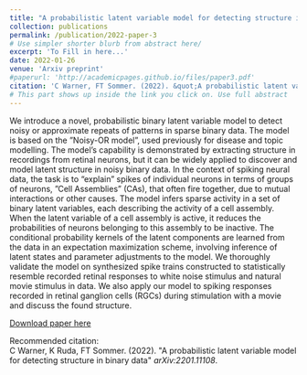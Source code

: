 ```yaml
---
title: "A probabilistic latent variable model for detecting structure in binary data"
collection: publications
permalink: /publication/2022-paper-3
# Use simpler shorter blurb from abstract here/
excerpt: 'To Fill in here...'
date: 2022-01-26
venue: 'Arxiv preprint'
#paperurl: 'http://academicpages.github.io/files/paper3.pdf'
citation: 'C Warner, FT Sommer. (2022). &quot;A probabilistic latent variable model for detecting structure in binary data.&quot; <i>arXiv:2201.11108</i>.'
# This part shows up inside the link you click on. Use full abstract
---
```

We introduce a novel, probabilistic binary latent variable model to detect noisy or approximate repeats of patterns in sparse binary data. The model is based on the ”Noisy-OR model”, used previously for disease and topic modelling. The model’s capability is demonstrated by extracting structure in recordings from retinal neurons, but it can be widely applied to discover and model latent structure in noisy binary data. In the context of spiking neural data, the task is to “explain” spikes of individual neurons in terms of groups of neurons, ”Cell Assemblies” (CAs), that often fire together, due to mutual interactions or other causes. The model infers sparse activity in a set of binary latent variables, each describing the activity of a cell assembly. When the latent variable of a cell assembly is active, it reduces the probabilities of neurons belonging to this assembly to be inactive. The conditional probability kernels of the latent components are learned from the data in an expectation maximization scheme, involving inference of latent states and parameter adjustments to the model. We thoroughly validate the model on synthesized spike trains constructed to statistically resemble recorded retinal responses to white noise stimulus and natural movie stimulus in data. We also apply our model to spiking responses recorded in retinal ganglion cells (RGCs) during stimulation with a movie and discuss the found structure.

[Download paper here](http://academicpages.github.io/files/paper3.pdf)

Recommended citation: \
C Warner, K Ruda, FT Sommer. (2022). "A probabilistic latent variable model for detecting structure in binary data" <i>arXiv:2201.11108</i>.